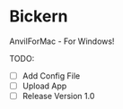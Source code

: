 # Bickern
AnvilForMac - For Windows!

TODO:
- [ ] Add Config File
- [ ] Upload App
- [ ] Release Version 1.0
